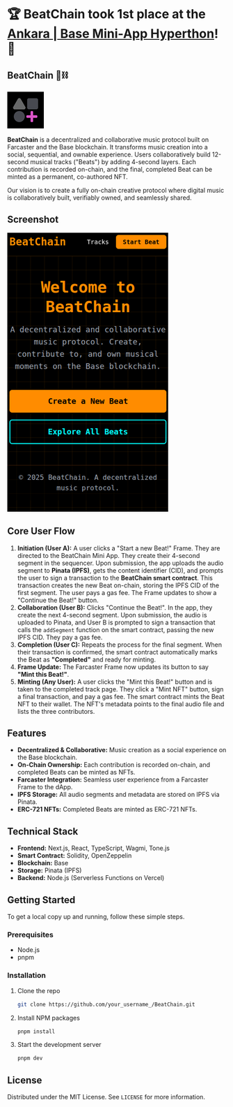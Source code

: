 # 🏆 BeatChain took 1st place at the [Ankara | Base Mini-App Hyperthon](https://luma.com/fjn8xpmt)! 🚀

## BeatChain 🎵⛓️

![BeatChain Logo](./public/logo.png)

**BeatChain** is a decentralized and collaborative music protocol built on Farcaster and the Base blockchain. It transforms music creation into a social, sequential, and ownable experience. Users collaboratively build 12-second musical tracks ("Beats") by adding 4-second layers. Each contribution is recorded on-chain, and the final, completed Beat can be minted as a permanent, co-authored NFT.

Our vision is to create a fully on-chain creative protocol where digital music is collaboratively built, verifiably owned, and seamlessly shared.

## Screenshot

![BeatChain Screenshot](./example/Screenshot%20from%202025-08-17%2020-55-06.png)

## Core User Flow

1.  **Initiation (User A):** A user clicks a "Start a new Beat!" Frame. They are directed to the BeatChain Mini App. They create their 4-second segment in the sequencer. Upon submission, the app uploads the audio segment to **Pinata (IPFS)**, gets the content identifier (CID), and prompts the user to sign a transaction to the **BeatChain smart contract**. This transaction creates the new Beat on-chain, storing the IPFS CID of the first segment. The user pays a gas fee. The Frame updates to show a "Continue the Beat!" button.
2.  **Collaboration (User B):** Clicks "Continue the Beat!". In the app, they create the next 4-second segment. Upon submission, the audio is uploaded to Pinata, and User B is prompted to sign a transaction that calls the `addSegment` function on the smart contract, passing the new IPFS CID. They pay a gas fee.
3.  **Completion (User C):** Repeats the process for the final segment. When their transaction is confirmed, the smart contract automatically marks the Beat as **"Completed"** and ready for minting.
4.  **Frame Update:** The Farcaster Frame now updates its button to say **"Mint this Beat!"**.
5.  **Minting (Any User):** A user clicks the "Mint this Beat!" button and is taken to the completed track page. They click a "Mint NFT" button, sign a final transaction, and pay a gas fee. The smart contract mints the Beat NFT to their wallet. The NFT's metadata points to the final audio file and lists the three contributors.

## Features

*   **Decentralized & Collaborative:** Music creation as a social experience on the Base blockchain.
*   **On-Chain Ownership:** Each contribution is recorded on-chain, and completed Beats can be minted as NFTs.
*   **Farcaster Integration:** Seamless user experience from a Farcaster Frame to the dApp.
*   **IPFS Storage:** All audio segments and metadata are stored on IPFS via Pinata.
*   **ERC-721 NFTs:** Completed Beats are minted as ERC-721 NFTs.

## Technical Stack

*   **Frontend:** Next.js, React, TypeScript, Wagmi, Tone.js
*   **Smart Contract:** Solidity, OpenZeppelin
*   **Blockchain:** Base
*   **Storage:** Pinata (IPFS)
*   **Backend:** Node.js (Serverless Functions on Vercel)

## Getting Started

To get a local copy up and running, follow these simple steps.

### Prerequisites

*   Node.js
*   pnpm

### Installation

1.  Clone the repo
    ```sh
    git clone https://github.com/your_username_/BeatChain.git
    ```
2.  Install NPM packages
    ```sh
    pnpm install
    ```
3.  Start the development server
    ```sh
    pnpm dev
    ```

## License

Distributed under the MIT License. See `LICENSE` for more information.
